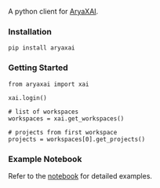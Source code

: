 A python client for [AryaXAI](https://xai.arya.ai).

### Installation
```
pip install aryaxai
```

### Getting Started
```
from aryaxai import xai

xai.login()

# list of workspaces
workspaces = xai.get_workspaces()

# projects from first workspace
projects = workspaces[0].get_projects()
```

### Example Notebook
Refer to the [notebook](https://colab.research.google.com/drive/1Dy5eL-FJVnFV0K5yOfGGVoAmiS_Icaz3?usp=sharing) for detailed examples.